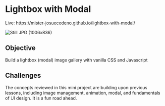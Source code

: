 # Lightbox with Modal

Live: https://mister-josuecedeno.github.io/lightbox-with-modal/

![Still JPG (1006x836)](https://user-images.githubusercontent.com/47830532/106053159-15bab400-60b0-11eb-9399-42bd0472c1e5.jpg)

## Objective

Build a lightbox (modal) image gallery with vanilla CSS and Javascript

## Challenges

The concepts reviewed in this mini project are building upon previous lessons, including image management, animation, modal, and fundamentals of UI design. It is a fun road ahead.
